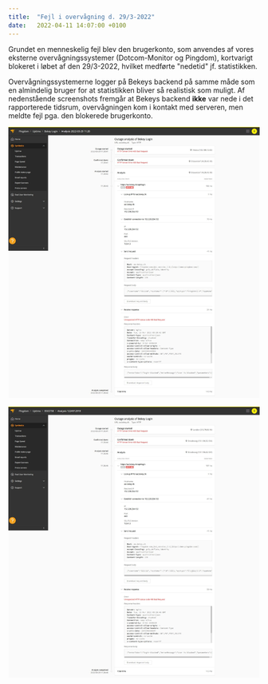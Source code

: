 ```yaml
---
title:  "Fejl i overvågning d. 29/3-2022"
date:   2022-04-11 14:07:00 +0100
---
```

Grundet en menneskelig fejl blev den brugerkonto, som anvendes af vores eksterne overvågningssystemer (Dotcom-Monitor og Pingdom), kortvarigt blokeret i løbet af den 29/3-2022, hvilket medførte "nedetid" jf. statistikken.

Overvågningssystemerne logger på Bekeys backend på samme måde som en almindelig bruger for at statistikken bliver så realistisk som muligt. Af nedenstående screenshots fremgår at Bekeys backend **ikke** var nede i det rapporterede tidsrum, overvågningen kom i kontakt med serveren, men meldte fejl pga. den blokerede brugerkonto.

![screenshot 1](/assets/pingdom1.jpeg)

![screenshot 2](/assets/pingdom2.jpeg)
